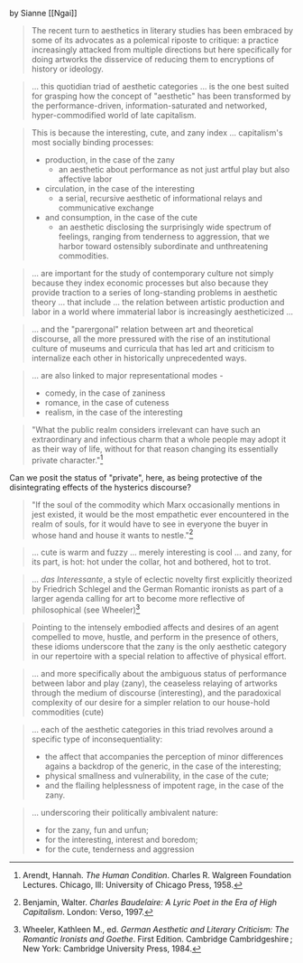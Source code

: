 by Sianne [[Ngai]]


> The recent turn to aesthetics in literary studies has been embraced by some of its advocates as a polemical riposte to critique: a practice increasingly attacked from multiple directions but here specifically for doing artworks the disservice of reducing them to encryptions of history or ideology.

> ... this quotidian triad of aesthetic categories ... is the one best suited for grasping how the concept of "aesthetic" has been transformed by the performance-driven, information-saturated and networked, hyper-commodified world of late capitalism.  
 
> This is because the interesting, cute, and zany index ... capitalism's most socially binding processes: 
>- production, in the case of the zany
>	- an aesthetic about performance as not just artful play but also affective labor
>- circulation, in the case of the interesting 
>	- a serial, recursive aesthetic of informational relays and communicative exchange
>- and consumption, in the case of the cute
>	- an aesthetic disclosing the surprisingly wide spectrum of feelings, ranging from tenderness to aggression, that we harbor toward ostensibly subordinate and unthreatening commodities.

> ... are important for the study of contemporary culture not simply because they index economic processes but also because they provide traction to a series of long-standing problems in aesthetic theory ... that include ... the relation between artistic production and labor in a world where immaterial labor is increasingly aestheticized ...

> ... and the "parergonal" relation between art and theoretical discourse, all the more pressured with the rise of an institutional culture of museums and curricula that has led art and criticism to internalize each other in historically unprecedented ways.

> ... are also linked to major representational modes -
> - comedy, in the case of zaniness
> - romance, in the case of cuteness
> - realism, in the case of the interesting

> "What the public realm considers irrelevant can have such an extraordinary and infectious charm that a whole people may adopt it as their way of life, without for that reason changing its essentially private character."[^1]

[^1]: Arendt, Hannah. _The Human Condition_. Charles R. Walgreen Foundation Lectures. Chicago, Ill: University of Chicago Press, 1958.

Can we posit the status of "private", here, as being protective of the disintegrating effects of the hysterics discourse?

> "If the soul of the commodity which Marx occasionally mentions in jest existed, it would be the most empathetic ever encountered in the realm of souls, for it would have to see in everyone the buyer in whose hand and house it wants to nestle."[^2]

[^2]: Benjamin, Walter. _Charles Baudelaire: A Lyric Poet in the Era of High Capitalism_. London: Verso, 1997.

> ... cute is warm and fuzzy ... merely interesting is cool ... and zany, for its part, is hot: hot under the collar, hot and bothered, hot to trot.


> ... *das Interessante*, a style of eclectic novelty first explicitly theorized by Friedrich Schlegel and the German Romantic ironists as part of a larger agenda calling for art to become more reflective of philosophical (see Wheeler)[^3]

[^3]: Wheeler, Kathleen M., ed. _German Aesthetic and Literary Criticism: The Romantic Ironists and Goethe_. First Edition. Cambridge Cambridgeshire ; New York: Cambridge University Press, 1984.

> Pointing to the intensely embodied affects and desires of an agent compelled to move, hustle, and perform in the presence of others, these idioms underscore that the zany is the only aesthetic category in our repertoire with a special relation to affective of physical effort.

> ... and more specifically about the ambiguous status of performance between labor and play (zany), the ceaseless relaying of artworks through the medium of discourse (interesting), and the paradoxical complexity of our desire for a simpler relation to our house-hold commodities (cute)

> ... each of the aesthetic categories in this triad revolves around a specific type of inconsequentiality: 
> - the affect that accompanies the perception of minor differences agains a backdrop of the generic, in the case of the interesting;
> - physical smallness and vulnerability, in the case of the cute;
> - and the flailing helplessness of impotent rage, in the case of the zany.

> ... underscoring their politically ambivalent nature:
> - for the zany, fun and unfun;
> - for the interesting, interest and boredom;
> - for the cute, tenderness and aggression

